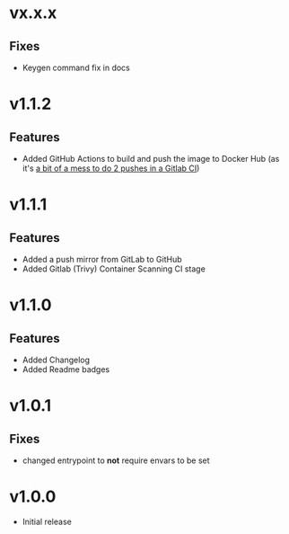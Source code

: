# vx.x.x
## Fixes
- Keygen command fix in docs

# v1.1.2
## Features
- Added GitHub Actions to build and push the image to Docker Hub (as it's [a bit of a mess to do 2 pushes in a Gitlab CI](https://gitlab.com/gitlab-org/gitlab/-/issues/277167))

# v1.1.1
## Features
- Added a push mirror from GitLab to GitHub
- Added Gitlab (Trivy) Container Scanning CI stage

# v1.1.0
## Features
- Added Changelog
- Added Readme badges

# v1.0.1
## Fixes
- changed entrypoint to **not** require envars to be set

# v1.0.0
- Initial release